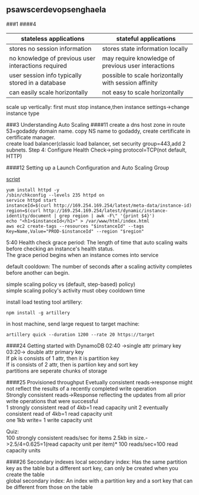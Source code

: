 ## psawscerdevopsenghaela
###1
####4

| stateless applications  |stateful applications   |
|---|---|
|stores no session information   |stores state information locally   | 
|no knowledge of previous user interactions required   |may require knowledge of previous user interactions   | 
|user session info typically stored in a database   | possible to scale horizontally with session affinity  |  
|can easily scale horizontally   | not easy to scale horizontally  |  

scale up vertically: first must stop instance,then instance settings->change instance type

###3 Understanding Auto Scaling
####11
create a dns host zone in route 53=godaddy domain name. copy NS name to godaddy, create certificate in certificate  manager.  
create load balancer(classic load balancer, set security group=443,add 2 subnets. Step 4: Configure Health Check->ping protocol=TCP(not default, HTTP)

####12 Setting up a Launch Configuration and Auto Scaling Group

[script](https://gist.github.com/mikepfeiffer)
```
yum install httpd -y
/sbin/chkconfig --levels 235 httpd on
service httpd start
instanceId=$(curl http://169.254.169.254/latest/meta-data/instance-id)
region=$(curl http://169.254.169.254/latest/dynamic/instance-identity/document | grep region | awk -F\" '{print $4}')
echo "<h1>$instanceId</h1>" > /var/www/html/index.html
aws ec2 create-tags --resources "$instanceId" --tags Key=Name,Value="PROD-$instanceId" --region "$region"
```
5:40
Health check grace period: The length of time that auto scaling waits before checking an instance's health status.  
The grace period begins when an instance comes into service  

default cooldown: The number of seconds after a scaling activity completes before another can begin.  

simple scaling policy vs (default, step-based) policy)  
simple scaling policy's activity must obey cooldown time

install load testing tool artillery:
```
npm install -g artillery
```
in host machine, send large request to target machine:
```
artillery quick --duration 1200 --rate 20 https://target
```
####24 Getting started with DynamoDB
02:40 ->single attr primary key  
03:20-> double attr primary key  
If pk is consists of 1 attr, then it is partition key  
If is consists of 2 attr, then is partiion key and sort key  
partitions are seperate chunks of storage

####25 Provisioned throughput
Evetually consistent reads->response might not reflect the results of a recently completed write operation  
Strongly consistent reads->Response reflecting the updates from all prior write operations that were successful  
1 strongly consistent read of 4kb=1 read capacity unit
2 eventually consistent read of 4kb=1 read capacity unit  
one 1kb write= 1 write capacity unit  

Quiz:  
100 strongly consistent reads/sec for items 2.5kb in size.->2.5/4=0.625=1(read capacity unit per item)* 100 reads/sec=100 read capacity units


####26 Secondary indexes
local secondary index: Has the same partition key as the table but a different sort key, can only be created when you create the table  
global secondary index: An index with a partition key and a sort key that can be different from those on the table
